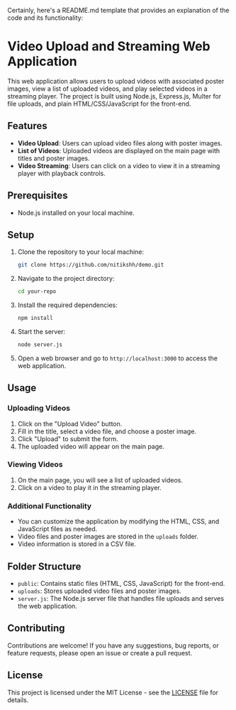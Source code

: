 Certainly, here's a README.md template that provides an explanation of the code and its functionality:

# Video Upload and Streaming Web Application

This web application allows users to upload videos with associated poster images, view a list of uploaded videos, and play selected videos in a streaming player. The project is built using Node.js, Express.js, Multer for file uploads, and plain HTML/CSS/JavaScript for the front-end.

## Features

- **Video Upload**: Users can upload video files along with poster images.
- **List of Videos**: Uploaded videos are displayed on the main page with titles and poster images.
- **Video Streaming**: Users can click on a video to view it in a streaming player with playback controls.

## Prerequisites

- Node.js installed on your local machine.

## Setup

1. Clone the repository to your local machine:

   ```bash
   git clone https://github.com/nitikshh/demo.git
   ```

2. Navigate to the project directory:

   ```bash
   cd your-repo
   ```

3. Install the required dependencies:

   ```bash
   npm install
   ```

4. Start the server:

   ```bash
   node server.js
   ```

5. Open a web browser and go to `http://localhost:3000` to access the web application.

## Usage

### Uploading Videos

1. Click on the "Upload Video" button.
2. Fill in the title, select a video file, and choose a poster image.
3. Click "Upload" to submit the form.
4. The uploaded video will appear on the main page.

### Viewing Videos

1. On the main page, you will see a list of uploaded videos.
2. Click on a video to play it in the streaming player.

### Additional Functionality

- You can customize the application by modifying the HTML, CSS, and JavaScript files as needed.
- Video files and poster images are stored in the `uploads` folder.
- Video information is stored in a CSV file.

## Folder Structure

- `public`: Contains static files (HTML, CSS, JavaScript) for the front-end.
- `uploads`: Stores uploaded video files and poster images.
- `server.js`: The Node.js server file that handles file uploads and serves the web application.

## Contributing

Contributions are welcome! If you have any suggestions, bug reports, or feature requests, please open an issue or create a pull request.

## License

This project is licensed under the MIT License - see the [LICENSE](LICENSE) file for details.
